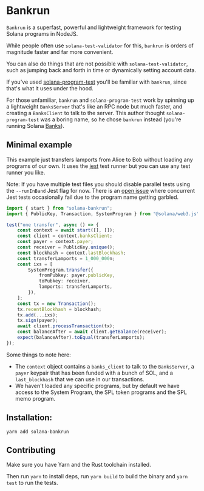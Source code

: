 # Bankrun

`Bankrun` is a superfast, powerful and lightweight framework
for testing Solana programs in NodeJS.

While people often use `solana-test-validator` for this,
`bankrun` is orders of magnitude faster and far more convenient.

You can also do things that are not possible with `solana-test-validator`,
such as jumping back and forth in time or dynamically setting account data.

If you've used [solana-program-test](https://crates.io/crates/solana-program-test)
you'll be familiar with `bankrun`, since that's what it uses under the hood.

For those unfamiliar, `bankrun` and `solana-program-test` work by spinning up a lightweight
`BanksServer` that's like an RPC node but much faster, and creating a `BanksClient` to talk to the
server. This author thought `solana-program-test` was a boring name, so he chose ``bankrun`` instead
(you're running Solana [Banks](https://github.com/solana-labs/solana/blob/master/runtime/src/bank.rs)).

## Minimal example

This example just transfers lamports from Alice to Bob without loading
any programs of our own. It uses the [jest](https://jestjs.io/)
test runner but you can use any test runner you like.

Note: If you have multiple test files you should disable parallel tests using the `--runInBand` Jest flag for now.
There is an [open issue](https://github.com/kevinheavey/solana-bankrun/issues/2)
where concurrent Jest tests occasionally fail due to the program name getting garbled.


```ts
import { start } from "solana-bankrun";
import { PublicKey, Transaction, SystemProgram } from "@solana/web3.js";

test("one transfer", async () => {
	const context = await start([], []);
	const client = context.banksClient;
	const payer = context.payer;
	const receiver = PublicKey.unique();
	const blockhash = context.lastBlockhash;
	const transferLamports = 1_000_000n;
	const ixs = [
		SystemProgram.transfer({
			fromPubkey: payer.publicKey,
			toPubkey: receiver,
			lamports: transferLamports,
		}),
	];
	const tx = new Transaction();
	tx.recentBlockhash = blockhash;
	tx.add(...ixs);
	tx.sign(payer);
	await client.processTransaction(tx);
	const balanceAfter = await client.getBalance(receiver);
	expect(balanceAfter).toEqual(transferLamports);
});
```

Some things to note here:

* The `context` object contains a `banks_client` to talk to the `BanksServer`,
  a `payer` keypair that has been funded with a bunch of SOL, and a `last_blockhash`
  that we can use in our transactions.
* We haven't loaded any specific programs, but by default we have access to
  the System Program, the SPL token programs and the SPL memo program.


## Installation:

```
yarn add solana-bankrun
```

## Contributing

Make sure you have Yarn and the Rust toolchain installed.

Then run `yarn` to install deps, run `yarn build` to build the binary and `yarn test` to run the tests.
